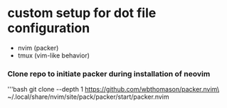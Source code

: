 # custom setup for dot file configuration

+ nvim (packer)
+ tmux (vim-like behavior)

### Clone repo to initiate packer during installation of neovim
'''bash
git clone --depth 1 https://github.com/wbthomason/packer.nvim\
 ~/.local/share/nvim/site/pack/packer/start/packer.nvim
